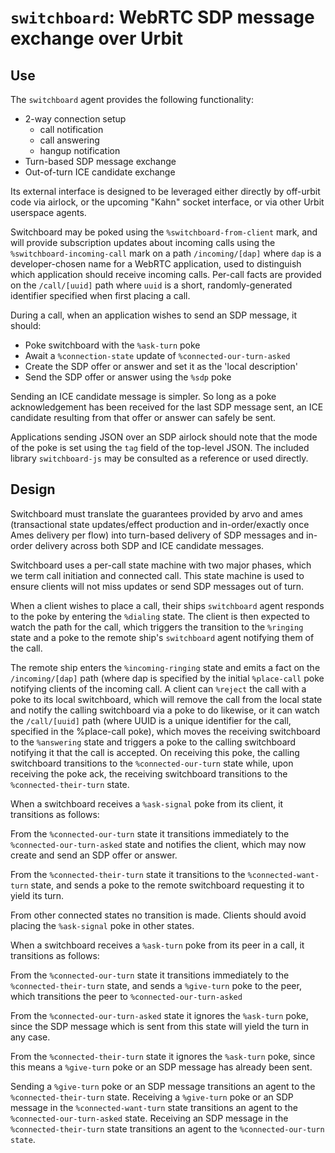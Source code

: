# `switchboard`: WebRTC SDP message exchange over Urbit

## Use
The `switchboard` agent provides the following functionality:
- 2-way connection setup
  - call notification
  - call answering
  - hangup notification
- Turn-based SDP message exchange
- Out-of-turn ICE candidate exchange

Its external interface is designed to be leveraged either directly by off-urbit code via airlock, or the upcoming "Kahn" socket interface,
or via other Urbit userspace agents.

Switchboard may be poked using the `%switchboard-from-client` mark, and will provide subscription updates about incoming calls using the `%switchboard-incoming-call` mark
on a path `/incoming/[dap]` where `dap` is a developer-chosen name for a WebRTC application, used to distinguish which application should receive incoming calls.
Per-call facts are provided on the `/call/[uuid]` path where `uuid` is a short, randomly-generated identifier specified when first placing a call.

During a call, when an application wishes to send an SDP message, it should:
- Poke switchboard with the `%ask-turn` poke
- Await a `%connection-state` update of `%connected-our-turn-asked`
- Create the SDP offer or answer and set it as the 'local description'
- Send the SDP offer or answer using the `%sdp` poke

Sending an ICE candidate message is simpler. So long as a poke acknowledgement has been received for the last SDP message sent,
an ICE candidate resulting from that offer or answer can safely be sent.

Applications sending JSON over an SDP airlock should note that the mode of the poke is set using the `tag` field of the top-level JSON.
The included library `switchboard-js` may be consulted as a reference or used directly.

## Design
Switchboard must translate the guarantees provided by arvo and ames (transactional state updates/effect production and in-order/exactly once Ames delivery per flow)
into turn-based delivery of SDP messages and in-order delivery across both SDP and ICE candidate messages.

Switchboard uses a per-call state machine with two major phases, which we term call initiation and connected call.
This state machine is used to ensure clients will not miss updates or send SDP messages out of turn.

When a client wishes to place a call, their ships `switchboard` agent responds to the poke by entering the `%dialing` state.
The client is then expected to watch the path for the call, which triggers the transition to the `%ringing` state and a poke
to the remote ship's `switchboard` agent notifying them of the call.

The remote ship enters the `%incoming-ringing` state and emits a fact on the `/incoming/[dap]` path (where dap is specified
by the initial `%place-call` poke notifying clients of the incoming call. A client can `%reject` the call with a poke to 
its local switchboard, which will remove the call from the local state and notify the calling switchboard via a poke to do
likewise, or it can watch the `/call/[uuid]` path (where UUID is a unique identifier for the call, specified in the %place-call poke),
which moves the receiving switchboard to the `%answering` state and triggers a poke to the calling switchboard notifying it that the
call is accepted. On receiving this poke, the calling switchboard transitions to the `%connected-our-turn` state while, upon receiving the poke ack,
the receiving switchboard transitions to the `%connected-their-turn` state.

When a switchboard receives a `%ask-signal` poke from its client, it transitions as follows:

From the `%connected-our-turn` state it transitions immediately to the `%connected-our-turn-asked` state and notifies the client, which may now create and send an SDP offer or answer.

From the `%connected-their-turn` state it transitions to the `%connected-want-turn` state, and sends a poke to the remote switchboard requesting it to yield its turn.

From other connected states no transition is made. Clients should avoid placing the `%ask-signal` poke in other states.

When a switchboard receives a `%ask-turn` poke from its peer in a call, it transitions as follows:

From the `%connected-our-turn` state it transitions immediately to the `%connected-their-turn` state, and
sends a `%give-turn` poke to the peer, which transitions the peer to `%connected-our-turn-asked`

From the `%connected-our-turn-asked` state it ignores the `%ask-turn` poke, since the SDP message which is
sent from this state will yield the turn in any case.

From the `%connected-their-turn` state it ignores the `%ask-turn` poke, since this means a `%give-turn` poke
or an SDP message has already been sent.

Sending a `%give-turn` poke or an SDP message transitions an agent to the `%connected-their-turn` state.
Receiving a `%give-turn` poke or an SDP message in the `%connected-want-turn` state transitions an agent to the `%connected-our-turn-asked` state. Receiving an SDP message in the `%connected-their-turn` state transitions an agent to the
`%connected-our-turn state`.
